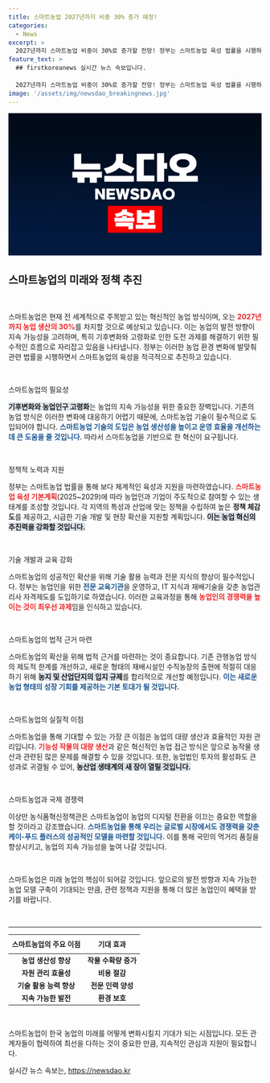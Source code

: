 ```yaml
---
title: 스마트농업 2027년까지 비중 30% 증가 예정!
categories:
  - News
excerpt: >
  2027년까지 스마트농업 비중이 30%로 증가할 전망! 정부는 스마트농업 육성 법률을 시행하며, 혁신과 경쟁력을 강화하기 위한 다양한 지원 방안을 마련했습니다. 스마트팜의 미래가 궁금하다면 꼭 클릭해보세요!
feature_text: >
  ## firstkoreanews 실시간 뉴스 속보입니다.

  2027년까지 스마트농업 비중이 30%로 증가할 전망! 정부는 스마트농업 육성 법률을 시행하며, 혁신과 경쟁력을 강화하기 위한 다양한 지원 방안을 마련했습니다. 스마트팜의 미래가 궁금하다면 꼭 클릭해보세요!
image: '/assets/img/newsdao_breakingnews.jpg'
---
```


<p><img src="/assets/img/newsdao_breakingnews.jpg" alt="firstkoreanews 속보" /></p>

<h2 data-ke-size="size26">스마트농업의 미래와 정책 추진</h2>

<p data-ke-size="size16">&nbsp;</p>

<p>스마트농업은 현재 전 세계적으로 주목받고 있는 혁신적인 농업 방식이며, 오는 <b><span style="color: #ee2323;">2027년까지 농업 생산의 30%</span></b>를 차지할 것으로 예상되고 있습니다. 이는 농업의 발전 방향이 지속 가능성을 고려하며, 특히 기후변화와 고령화로 인한 도전 과제를 해결하기 위한 필수적인 흐름으로 자리잡고 있음을 나타냅니다. 정부는 이러한 농업 환경 변화에 발맞춰 관련 법률을 시행하면서 스마트농업의 육성을 적극적으로 추진하고 있습니다.</p>

<p data-ke-size="size16">&nbsp;</p>

<p>스마트농업의 필요성</p>

<p><b><span style="background-color: #21538527;">기후변화와 농업인구 고령화</span></b>는 농업의 지속 가능성을 위한 중요한 장벽입니다. 기존의 농업 방식은 이러한 변화에 대응하기 어렵기 때문에, 스마트농업 기술이 필수적으로 도입되어야 합니다. <b><span style="color: #1a5490;">스마트농업 기술의 도입은 농업 생산성을 높이고 운영 효율을 개선하는 데 큰 도움을 줄 것입니다.</span></b> 따라서 스마트농업을 기반으로 한 혁신이 요구됩니다.</p>

<p data-ke-size="size16">&nbsp;</p>

<p>정책적 노력과 지원</p>

<p>정부는 스마트농업 법률을 통해 보다 체계적인 육성과 지원을 마련하였습니다. <b><span style="color: #ee2323;">스마트농업 육성 기본계획</span></b>(2025~2029)에 따라 농업인과 기업이 주도적으로 참여할 수 있는 생태계를 조성할 것입니다. 각 지역의 특성과 산업에 맞는 정책을 수립하여 높은 <b>정책 체감도</b>를 제공하고, 시급한 기술 개발 및 현장 확산을 지원할 계획입니다. <b><span style="background-color: #21538527;">이는 농업 혁신의 추진력을 강화할 것입니다.</span></b></p>

<p data-ke-size="size16">&nbsp;</p>

<p>기술 개발과 교육 강화</p>

<p>스마트농업의 성공적인 확산을 위해 기술 활용 능력과 전문 지식의 향상이 필수적입니다. 정부는 농업인을 위한 <b><span style="color: #1a5490;">전문 교육기관</span></b>을 운영하고, IT 지식과 재배기술을 갖춘 농업관리사 자격제도를 도입하기로 하였습니다. 이러한 교육과정을 통해 <b><span style="color: #ee2323;">농업인의 경쟁력을 높이는 것이 최우선 과제</span></b>임을 인식하고 있습니다.</p>

<p data-ke-size="size16">&nbsp;</p>

<p>스마트농업의 법적 근거 마련</p>

<p>스마트농업의 확산을 위해 법적 근거를 마련하는 것이 중요합니다. 기존 관행농업 방식의 제도적 한계를 개선하고, 새로운 형태의 재배시설인 수직농장의 출현에 적절히 대응하기 위해 <b><span style="background-color: #21538527;">농지 및 산업단지의 입지 규제</span></b>를 합리적으로 개선할 예정입니다. <b><span style="color: #1a5490;">이는 새로운 농업 형태의 성장 기회를 제공하는 기본 토대가 될 것입니다.</span></b></p>

<p data-ke-size="size16">&nbsp;</p>

<p>스마트농업의 실질적 이점</p>

<p>스마트농업을 통해 기대할 수 있는 가장 큰 이점은 농업의 대량 생산과 효율적인 자원 관리입니다. <b><span style="color: #ee2323;">기능성 작물의 대량 생산</span></b>과 같은 혁신적인 농업 접근 방식은 앞으로 농작물 생산과 관련된 많은 문제를 해결할 수 있을 것입니다. 또한, 농업법인 투자의 활성화도 큰 성과로 귀결될 수 있어, <b><span style="background-color: #21538527;">농산업 생태계의 새 장이 열릴 것입니다.</span></b></p>

<p data-ke-size="size16">&nbsp;</p>

<p>스마트농업과 국제 경쟁력</p>

<p>이상만 농식품혁신정책관은 스마트농업이 농업의 디지털 전환을 이끄는 중요한 역할을 할 것이라고 강조했습니다. <b><span style="color: #1a5490;">스마트농업을 통해 우리는 글로벌 시장에서도 경쟁력을 갖춘 케이-푸드 플러스의 성공적인 모델을 마련할 것입니다.</span></b> 이를 통해 국민의 먹거리 품질을 향상시키고, 농업의 지속 가능성을 높여 나갈 것입니다. </p>

<p data-ke-size="size16">&nbsp;</p>

<p>스마트농업은 미래 농업의 핵심이 되어갈 것입니다. 앞으로의 발전 방향과 지속 가능한 농업 모델 구축이 기대되는 만큼, 관련 정책과 지원을 통해 더 많은 농업인이 혜택을 받기를 바랍니다. </p>

<p data-ke-size="size16">&nbsp;</p>

<hr>

<table style="width: 100%; border-collapse: collapse;">
    <thead>
        <tr>
            <th style="text-align: center; height: 30px;"><b>스마트농업의 주요 이점</b></th>
            <th style="text-align: center; height: 30px;"><b>기대 효과</b></th>
        </tr>
    </thead>
    <tbody>
        <tr>
            <td style="text-align: center; height: 17px;"><b>농업 생산성 향상</b></td>
            <td style="text-align: center; height: 17px;"><b>작물 수확량 증가</b></td>
        </tr>
        <tr>
            <td style="text-align: center; height: 17px;"><b>자원 관리 효율성</b></td>
            <td style="text-align: center; height: 17px;"><b>비용 절감</b></td>
        </tr>
        <tr>
            <td style="text-align: center; height: 17px;"><b>기술 활용 능력 향상</b></td>
            <td style="text-align: center; height: 17px;"><b>전문 인력 양성</b></td>
        </tr>
        <tr>
            <td style="text-align: center; height: 17px;"><b>지속 가능한 발전</b></td>
            <td style="text-align: center; height: 17px;"><b>환경 보호</b></td>
        </tr>
    </tbody>
</table>

<p data-ke-size="size16">&nbsp;</p>

<p>스마트농업이 한국 농업의 미래를 어떻게 변화시킬지 기대가 되는 시점입니다. 모든 관계자들이 협력하여 최선을 다하는 것이 중요한 만큼, 지속적인 관심과 지원이 필요합니다.</p>
실시간 뉴스 속보는, <a href="https://newsdao.kr" rel="dofollow">https://newsdao.kr</a>


